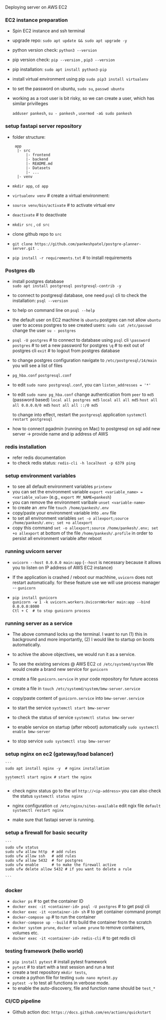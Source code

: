Deploying server on AWS EC2

### EC2 instance preparation

- Spin EC2 instance and ssh terminal
- upgrade repo: `sudo apt update && sudo apt upgrade -y`
- python version check: `python3 --version`
- pip version check: `pip --version` , `pip3 --version`
- pip installation: `sudo apt install python3-pip`
- install virtual environment using pip
  `sudo pip3 install virtualenv`

- to set the password on ubuntu, `sudo su`, `passwd ubuntu`

- working as a root user is bit risky, so we can create a user,
  which has similar privilleges

  `adduser pankesh`, `su - pankesh` , `usermod -aG sudo pankesh`

### setup fastapi server repository

- folder structure:

  ```
   app
    |- src
        |- frontend
        |- backend
        |- README.md
        |- Datasets
        |- ...
    |- venv

  ```

- `mkdir app`, `cd app`
- `virtualenv venv` # create a virtual environment:
- `source venv/bin/activate` # to activate virtual env
- `deactivate` # to deactivate

- `mkdir src` , `cd src`
- clone github repo to `src`
- `git clone https://github.com/pankeshpatel/postgre-planner-server.git .`

- `pip install -r requirements.txt` # to install requirements

### Postgres db

- install postgres database  
   `sudo apt install postgresql postgresql-contrib -y`

- to connect to postgresql database, one need `psql` cli
  to check the installation: `psql --version`

- to help on command line on `psql --help`

- the default user on EC2 machine is `ubuntu`
  postgres can not allow `ubuntu` user to access postgres
  to see created users: `sudo cat /etc/passwd`
  change the user `su - postgres`

- `psql -U postgres` # to connect to database using `psql` cli
  `\password postgres` # to set a new password for postgres
  `\q` # to exit out of postgres cli
  `exit` # to logout from postgres database

- to change postgres configuration
  navigate to `/etc/postgresql/14/main`
  you will see a list of files

- `pg_hba.conf` `postgresql.conf`

- to edit `sudo nano postgresql.conf`, you can
  `listen_addresses = '*'`

- to edit `sudo nano pg_hba.conf`
  change authentication from `peer` to `md5` (password based)
  `local all postgres md5`
  `local all all md5`
  `host all all 0.0.0.0/0 md5`
  `host all all ::/0 md5`

  to change into effect, restart the `postgresql` application
  `systemctl restart postgresql`

- how to connect pgadmin (running on Mac) to postgresql on sql
  add new server -> provide name and ip address of AWS

### redis installation

- refer redis documentation
- to check redis status: `redis-cli -h localhost -p 6379 ping`

### setup environment variables

- to see all default environment variables `printenv`
- you can set the environment variable `export <variable_name> = <variable_value>`
  (e.g., `export MY_NAME=pankesh`)
- you can remove the environment varibale `unset <variable-name>`
- to create an .env file `touch /home/pankesh/.env`
- copy/paste your environment variable into `.env` file
- to set all environment variables `set -o allexport;source /home/pankesh/.env; set +o allexport`
- copy this command `set -o allexport;source /home/pankesh/.env; set +o allexport` at bottom of the file
  `/home/pankesh/.profile` in order to persist all environment variable after reboot

### running uvicorn server

- `uvicorn --host 0.0.0.0 main:app`
  (`--host` is necessary because it allows you to listen on IP address of AWS EC2 instance)

- If the application is crashed / reboot our machhine, `uvicorn` does not restart automatically.
  for these feature use we will use process manager -- `gunicorn`

- ```
  pip install gunicorn
  gunicorn -w 1 -k uvicorn.workers.UvicornWorker main:app --bind 0.0.0.0:8000
  Ctl + C  # to stop gunicorn process

  ```

### running server as a service

- The above command locks up the terminal. I want to run (1) this in background and more importantly,
  (2) I would like to startup on boots automatically.

- to achive the above objectives, we would run it as a service.

- To see the existing services @ AWS EC2 `cd /etc/systemd/system`
  We would create a brand new service for `gunicorn`

- create a file `gunicorn.service` in your code repository for future access
- create a file in `touch /etc/systemd/system/bmw-server.service`
- copy/paste content of `gunicorn.service` into `bmw-server.service`
- to start the service `systemctl start bmw-server`
- to check the status of service `systemctl status bmw-server`
- to enable service on startup (after reboot) automatically `sudo systemctl enable bmw-server`
- to stop service `sudo systemctl stop bmw-server`

### setup nginx on ec2 (gateway/load balancer)

    ```
    sudo apt install nginx -y  # nginx installation

    systemctl start nginx # start the nginx
    ```

- check nginx status
  go to the url `http://<ip-address>`
  you can also check the status `systemctl status nginx`

- nginx configuration
  `cd /etc/nginx/sites-available`
  edit ngix file `default`
  `systemctl restart nginx`

- make sure that fastapi server is running.

### setup a firewall for basic security

    ```
    sudo ufw status
    sudo ufw allow http  # add rules
    sudo ufw allow ssh   # add rules
    sudo ufw allow 5432  # for postgres
    sudo ufw enable      # to make the firewall active
    sudo ufw delete allow 5432 # if you want to delete a rule

    ```

### docker

- `docker ps` # to get the container ID
- `docker exec -it <container-id> psql -U postgres` # to get psql cli
- `docker exec -it <container-id> sh` # to get container command prompt
- `docker-compose up` # to run the container
- `docker-compose up --build` # to build the container from the scratch
- `docker system prune`, `docker volume prune` to remove containers, volumes etc.
- `docker exec -it <container-id> redis-cli` # to get redis cli

### testing framework (hello world)

- `pip install pytest` # install pytest framework
- `pytest` # to start with a test session and run a test
- create a test repository `mkdir tests`,
- create a python file for testing `sudo nano mytest.py`
- `pytest -v` to test all functions in verbose mode.
- to enable the auto-discovery, file and function name should be `test_*`

### CI/CD pipeline

- Github action doc: `https://docs.github.com/en/actions/quickstart`
